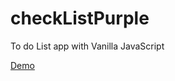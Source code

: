 # checkListPurple

To do List app with Vanilla JavaScript 

[Demo](https://rs-coding.github.io/checkListPurple/)

